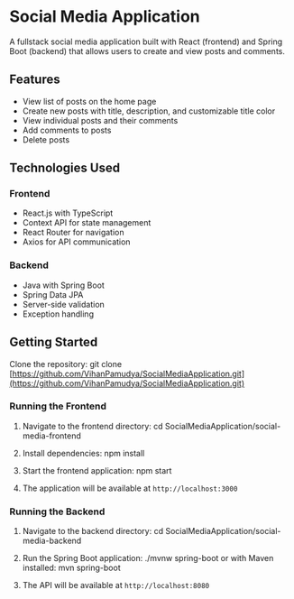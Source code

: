 # Social Media Application

A fullstack social media application built with React (frontend) and Spring Boot (backend) that allows users to create and view posts and comments.

## Features

- View list of posts on the home page
- Create new posts with title, description, and customizable title color
- View individual posts and their comments
- Add comments to posts
- Delete posts

## Technologies Used

### Frontend
- React.js with TypeScript
- Context API for state management
- React Router for navigation
- Axios for API communication

### Backend
- Java with Spring Boot
- Spring Data JPA
- Server-side validation
- Exception handling

## Getting Started

Clone the repository: git clone [https://github.com/VihanPamudya/SocialMediaApplication.git](https://github.com/VihanPamudya/SocialMediaApplication.git)

### Running the Frontend

1. Navigate to the frontend directory:
cd SocialMediaApplication/social-media-frontend

2. Install dependencies:
npm install

3. Start the frontend application:
npm start

4. The application will be available at `http://localhost:3000`

### Running the Backend

1. Navigate to the backend directory:
cd SocialMediaApplication/social-media-backend

2. Run the Spring Boot application:
./mvnw spring-boot
or with Maven installed:
mvn spring-boot

3. The API will be available at `http://localhost:8080`
